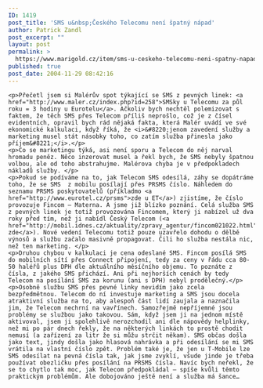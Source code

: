 ```yaml
---
ID: 1419
post_title: 'SMS u&nbsp;Českého Telecomu není špatný nápad'
author: Patrick Zandl
post_excerpt: ""
layout: post
permalink: >
  https://www.marigold.cz/item/sms-u-ceskeho-telecomu-neni-spatny-napad
published: true
post_date: 2004-11-29 08:42:16
---
```

	<p>Přečetl jsem si Malérův spot týkající se SMS z pevných linek: <a href="http://www.maler.cz/index.php?id=258">SMSky u Telecomu za půl roku = 3 hodiny u Eurotelu</a>. Ačkoliv bych nechtěl polemizovat s faktem, že těch SMS přes Telecom příliš neprošlo, což je z čísel evidentních, opravil bych rád nějaká fakta, která Malér uvádí ve své ekonomické kalkulaci, když říká, že <i>&#8220;jenom zavedení služby a marketing musel stát násobky toho, co zatím služba přinesla jako příjem&#8221;</i>.</p>
	<p>Co se marketingu týká, asi není sporu a Telecom do něj narval hromadu peněz. Něco inzerovat musel a řekl bych, že SMS nebyly špatnou volbou, ale od toho abstrahujme. Malérova chyba je v předpokladech nákladů služby. </p>
	<p>Pokud se podíváme na to, jak Telecom SMS odesílá, záhy se dopátráme toho, že se SMS  z mobilu posílají přes PRSMS číslo. Náhledem do seznamu PRSMS poskytovatelů (příkladmo <a href="http://www.eurotel.cz/prsms">zde u ET</a>) zjistíme, že číslo provozuje Fincom – Materna. A jsme již blízko poznání. Celá služba SMS z pevných linek je totiž provozována Fincomem, který ji nabízel už dva roky před tím, než ji nabídl Český Telecom (<a href="http://mobil.idnes.cz/aktuality/zpravy_agentur/fincom021022.html">důkaz zde</a>). Nové vedení Telecomu totiž pouze uzavřelo dohodu o dělbě výnosů a službu začalo masivně propagovat. Čili ho služba nestála nic, než ten marketing. </p>
	<p>Druhou chybou v kalkulaci je cena odeslané SMS. Fincom posílá SMS do mobilních sítí přes Connect připojení, tedy za ceny v řádu cca 80-50 haléřů plus DPH dle aktuálního měsíčního objemu. To poznáte z čísla, z jakého SMS přichází. Ani při nejhorších cenách by tedy Telecom na posílání SMS za korunu (ani s DPH) nebyl prodělečný.</p>
	<p>Osobně službu SMS přes pevné linky nevidím jako zcela bezpředmětnou. Telecom do ní investuje marketing a SMS jsou docela atraktivní služba na to, aby alespoň část lidí zaujala a naznačila jim, že Telecom nechrní na vavřínech. Samozřejmě nepříjemné jsou problémy se službou jako takovou. Sám, když jsem ji na jednom místě aktivoval, jsem ji spolehlivě nerozchodil ani dle nápovědy helplinky, než mi po pár dnech řekly, že na některých linkách to prostě chodit nemusí (a zařízení za litr že si můžu strčit někam). SMS občas došla jako text, jindy došla jako hlasová nahrávka a při odesílání se mi SMS vrátila na vlastní číslo zpět. Problém také je, že jen u T-Mobile lze SMS odesílat na pevná čísla tak, jak jsme zvyklí, všude jinde je třeba používat obezličku přes posílání na PRSMS čísla. Navíc bych neřekl, že se to chytlo tak moc, jak Telecom předpokládal – spíše kvůli těmto praktickým problémům. Ale dobojováno ještě není a služba má šance…
</p>